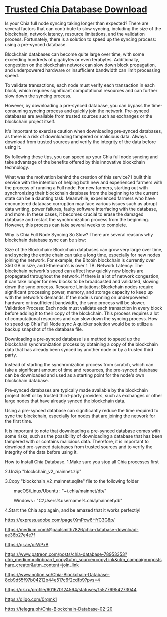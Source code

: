 

# [Trusted Chia Database Download](https://chiadb.co/)


Is your Chia full node syncing taking longer than expected? There are several factors that can contribute to slow syncing, including the size of the blockchain, network latency, resource limitations, and the validation process. Fortunately, there is a solution to speed up the syncing process: using a pre-synced database.

Blockchain databases can become quite large over time, with some exceeding hundreds of gigabytes or even terabytes. Additionally, congestion on the blockchain network can slow down block propagation, and underpowered hardware or insufficient bandwidth can limit processing speed.

To validate transactions, each node must verify each transaction in each block, which requires significant computational resources and can further slow down the syncing process.

However, by downloading a pre-synced database, you can bypass the time-consuming syncing process and quickly join the network. Pre-synced databases are available from trusted sources such as exchanges or the blockchain project itself.

It's important to exercise caution when downloading pre-synced databases, as there is a risk of downloading tampered or malicious data. Always download from trusted sources and verify the integrity of the data before using it.

By following these tips, you can speed up your Chia full node syncing and take advantage of the benefits offered by this innovative blockchain technology.


What was the motivation behind the creation of this service?
I built this service with the intention of helping both new and experienced farmers with the process of running a Full node. For new farmers, starting out with synchronizing their blockchain database from the beginning to the current state can be a daunting task. Meanwhile, experienced farmers who have encountered database corruption may face various issues such as abrupt data writing, power failures, faulty software interfacing with the database, and more. In these cases, it becomes crucial to erase the damaged database and restart the synchronization process from the beginning. However, this process can take several weeks to complete.

Why is Chia Full Node Syncing So Slow?
There are several reasons why blockchain database sync can be slow:

Size of the Blockchain: Blockchain databases can grow very large over time, and syncing the entire chain can take a long time, especially for new nodes joining the network. For example, the Bitcoin blockchain is currently over 350 GB in size, and Ethereum's is over 1 TB.
Network Latency: The blockchain network's speed can affect how quickly new blocks are propagated throughout the network. If there is a lot of network congestion, it can take longer for new blocks to be broadcasted and validated, slowing down the sync process.
Resource Limitations: Blockchain nodes require significant processing power, memory, and storage capacity to keep up with the network's demands. If the node is running on underpowered hardware or insufficient bandwidth, the sync process will be slower.
Validation Process: Each node must validate each transaction in every block before adding it to their copy of the blockchain. This process requires a lot of computational resources and can slow down the syncing process.
How to speed up Chia Full Node sync
A quicker solution would be to utilize a backup snapshot of the database file.

Downloading a pre-synced database is a method to speed up the blockchain synchronization process by obtaining a copy of the blockchain data that has already been synced by another node or by a trusted third party.

Instead of starting the synchronization process from scratch, which can take a significant amount of time and resources, the pre-synced database can be downloaded and used as a starting point for the node's own blockchain database.

Pre-synced databases are typically made available by the blockchain project itself or by trusted third-party providers, such as exchanges or other large nodes that have already synced the blockchain data.

Using a pre-synced database can significantly reduce the time required to sync the blockchain, especially for nodes that are joining the network for the first time.

It is important to note that downloading a pre-synced database comes with some risks, such as the possibility of downloading a database that has been tampered with or contains malicious data. Therefore, it is important to download pre-synced databases from trusted sources and to verify the integrity of the data before using it.

How to Install Chia Database.
1.Make sure you stop all Chia processes first

2.Unzip "blockchain_v2_mainnet.zip"

3.Copy "blockchain_v2_mainnet.sqlite" file to the following folder

  macOS/Linux/Ubuntu : "~/.chia/mainnet/db/"
  
  Windows : "C:\Users\%username%\.chia\mainnet\db"

4.Start the Chia app again, and be amazed that it works perfectly!


https://express.adobe.com/page/XmPcw6HYC3G8p/

https://medium.com/@paulsmith7826/chia-database-download-ae36b27e4e7f

https://qr.ae/prWPxB

https://www.patreon.com/posts/chia-database-78953353?utm_medium=clipboard_copy&utm_source=copyLink&utm_campaign=postshare_creator&utm_content=join_link

https://www.notion.so/Chia-Blockchain-Database-8cb9d55f97b04212b44e517c6f2cdfb9?pvs=4

https://ok.ru/profile/601670124564/statuses/155776954273044

https://diigo.com/0rqmk1

https://telegra.ph/Chia-Blockchain-Database-02-20

